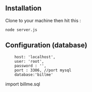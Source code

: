 
## Installation
Clone to your machine then hit this :

	node server.js

## Configuration (database)

        host: 'localhost',
        user: 'root',
        password : '',
        port : 3306, //port mysql
        database:'billme'	

import billme.sql


